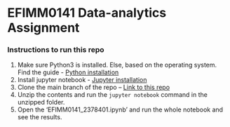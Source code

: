 # EFIMM0141 Data-analytics Assignment

### Instructions to run this repo

1.	Make sure Python3 is installed. Else, based on the operating system. Find the guide - [Python installation](https://wiki.python.org/moin/BeginnersGuide/Download)
2.	Install jupyter notebook - [Jupyter installation](https://jupyter.org/install)
3.	Clone the main branch of the repo – [Link to this repo](https://github.com/ry23573/EFIMM0141-2378401-code.git)
4.	Unzip the contents and run the `jupyter notebook` command in the unzipped folder.
5.	Open the ‘EFIMM0141_2378401.ipynb’ and run the whole notebook and see the results. 
